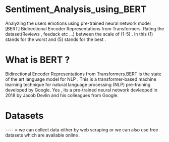 # Sentiment_Analysis_using_BERT
Analyzing the users emotions using pre-trained neural network model [BERT] Bidirectional Encoder Representations from Transformers. Rating the dataset(Reviews , feedack etc ...) between the scale of (1-5) . In this (1) stands for the worst and (5) stands for the best . 


# What is BERT ?
Bidirectional Encoder Representations from Transformers.BERT is the state of the art language model for NLP . This is a transformer-based machine learning technique for natural language processing (NLP) pre-training developed by Google. Yes , its a pre-trained neural network devleoped in 2018 by Jacob Devlin and his colleagues from Google.


# Datasets
---- > we can collect data either by web scraping or we can also use free datasets which are available online .
